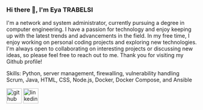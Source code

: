 ### Hi there 👋,  I'm Eya TRABELSI

I'm a network and system administrator, currently pursuing a degree in computer engineering. I have a passion for technology and enjoy keeping up with the latest trends and advancements in the field.  In my free time, I enjoy working on personal coding projects and exploring new technologies. I'm always open to collaborating on interesting projects or discussing new ideas, so please feel free to reach out to me. Thank you for visiting my Github profile!

Skills: Python, server management, firewalling, vulnerability handling  Scrum, Java, HTML, CSS, Node.js, Docker, Docker Compose, and Ansible



[<img src='https://cdn.jsdelivr.net/npm/simple-icons@3.0.1/icons/github.svg' alt='github' height='40'>](https://github.com/https://github.com/Eya124)  [<img src='https://cdn.jsdelivr.net/npm/simple-icons@3.0.1/icons/linkedin.svg' alt='linkedin' height='40'>](https://www.linkedin.com/in/https://tn.linkedin.com/in/eya-trabelsi-0a8556217/)  



